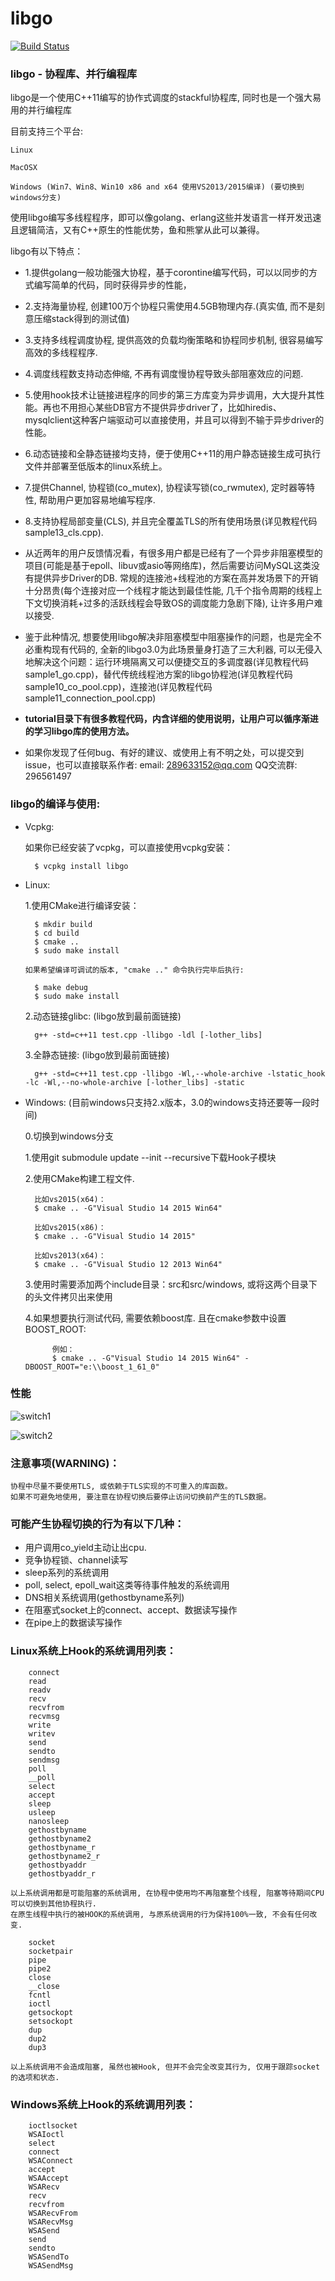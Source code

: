 # libgo

[![Build Status](https://travis-ci.org/yyzybb537/libgo.svg?branch=master)](https://travis-ci.org/yyzybb537/libgo)

### libgo  - 协程库、并行编程库

libgo是一个使用C++11编写的协作式调度的stackful协程库, 同时也是一个强大易用的并行编程库

目前支持三个平台:

    Linux

    MacOSX
    
    Windows (Win7、Win8、Win10 x86 and x64 使用VS2013/2015编译) (要切换到windows分支)

使用libgo编写多线程程序，即可以像golang、erlang这些并发语言一样开发迅速且逻辑简洁，又有C++原生的性能优势，鱼和熊掌从此可以兼得。

libgo有以下特点：

 *   1.提供golang一般功能强大协程，基于corontine编写代码，可以以同步的方式编写简单的代码，同时获得异步的性能，
 *   2.支持海量协程, 创建100万个协程只需使用4.5GB物理内存.(真实值, 而不是刻意压缩stack得到的测试值)
 *   3.支持多线程调度协程, 提供高效的负载均衡策略和协程同步机制, 很容易编写高效的多线程程序.
 *   4.调度线程数支持动态伸缩, 不再有调度慢协程导致头部阻塞效应的问题.
 *   5.使用hook技术让链接进程序的同步的第三方库变为异步调用，大大提升其性能。再也不用担心某些DB官方不提供异步driver了，比如hiredis、mysqlclient这种客户端驱动可以直接使用，并且可以得到不输于异步driver的性能。
 *   6.动态链接和全静态链接均支持，便于使用C++11的用户静态链接生成可执行文件并部署至低版本的linux系统上。
 *   7.提供Channel, 协程锁(co_mutex), 协程读写锁(co_rwmutex), 定时器等特性, 帮助用户更加容易地编写程序. 
 *   8.支持协程局部变量(CLS), 并且完全覆盖TLS的所有使用场景(详见教程代码sample13_cls.cpp).

 *   从近两年的用户反馈情况看，有很多用户都是已经有了一个异步非阻塞模型的项目(可能是基于epoll、libuv或asio等网络库)，然后需要访问MySQL这类没有提供异步Driver的DB. 常规的连接池+线程池的方案在高并发场景下的开销十分昂贵(每个连接对应一个线程才能达到最佳性能, 几千个指令周期的线程上下文切换消耗+过多的活跃线程会导致OS的调度能力急剧下降), 让许多用户难以接受.

 *   鉴于此种情况, 想要使用libgo解决非阻塞模型中阻塞操作的问题，也是完全不必重构现有代码的, 全新的libgo3.0为此场景量身打造了三大利器, 可以无侵入地解决这个问题：运行环境隔离又可以便捷交互的多调度器(详见教程代码sample1_go.cpp)，替代传统线程池方案的libgo协程池(详见教程代码sample10_co_pool.cpp)，连接池(详见教程代码sample11_connection_pool.cpp)
 
 *   **tutorial目录下有很多教程代码，内含详细的使用说明，让用户可以循序渐进的学习libgo库的使用方法。**

 *   如果你发现了任何bug、有好的建议、或使用上有不明之处，可以提交到issue，也可以直接联系作者:
      email: 289633152@qq.com  QQ交流群: 296561497

 
### libgo的编译与使用:

 *    Vcpkg:

        如果你已经安装了vcpkg，可以直接使用vcpkg安装：

            $ vcpkg install libgo

 *    Linux: 

        1.使用CMake进行编译安装：

            $ mkdir build
            $ cd build
            $ cmake ..
            $ sudo make install

          如果希望编译可调试的版本, "cmake .." 命令执行完毕后执行:

            $ make debug
			$ sudo make install

        2.动态链接glibc: (libgo放到最前面链接)
        
            g++ -std=c++11 test.cpp -llibgo -ldl [-lother_libs]
            
        3.全静态链接: (libgo放到最前面链接)

            g++ -std=c++11 test.cpp -llibgo -Wl,--whole-archive -lstatic_hook -lc -Wl,--no-whole-archive [-lother_libs] -static

 *    Windows: (目前windows只支持2.x版本，3.0的windows支持还要等一段时间) 

        0.切换到windows分支

        1.使用git submodule update --init --recursive下载Hook子模块
        
        2.使用CMake构建工程文件. 
			
			比如vs2015(x64)：
			$ cmake .. -G"Visual Studio 14 2015 Win64"

			比如vs2015(x86)：
			$ cmake .. -G"Visual Studio 14 2015"
			
			比如vs2013(x64)：
			$ cmake .. -G"Visual Studio 12 2013 Win64"
        
        3.使用时需要添加两个include目录：src和src/windows, 或将这两个目录下的头文件拷贝出来使用
        
        4.如果想要执行测试代码, 需要依赖boost库. 且在cmake参数中设置BOOST_ROOT:
        
        		例如：
        		$ cmake .. -G"Visual Studio 14 2015 Win64" -DBOOST_ROOT="e:\\boost_1_61_0"

### 性能

![switch1](imgs/switch_cost.png)

![switch2](imgs/switch_speed.png)

### 注意事项(WARNING)：

	协程中尽量不要使用TLS, 或依赖于TLS实现的不可重入的库函数。
	如果不可避免地使用, 要注意在协程切换后要停止访问切换前产生的TLS数据。

### 可能产生协程切换的行为有以下几种：

* 用户调用co_yield主动让出cpu.
* 竞争协程锁、channel读写
* sleep系列的系统调用
* poll, select, epoll_wait这类等待事件触发的系统调用
* DNS相关系统调用(gethostbyname系列)
* 在阻塞式socket上的connect、accept、数据读写操作
* 在pipe上的数据读写操作


### Linux系统上Hook的系统调用列表：

		connect   
		read      
		readv     
		recv      
		recvfrom  
		recvmsg   
		write     
		writev    
		send      
		sendto    
		sendmsg   
		poll      
		__poll
		select    
		accept    
		sleep     
		usleep    
		nanosleep
		gethostbyname                                                               
		gethostbyname2                                                              
		gethostbyname_r                                                             
		gethostbyname2_r                                                            
		gethostbyaddr                                                               
		gethostbyaddr_r

	以上系统调用都是可能阻塞的系统调用, 在协程中使用均不再阻塞整个线程, 阻塞等待期间CPU可以切换到其他协程执行.
    在原生线程中执行的被HOOK的系统调用, 与原系统调用的行为保持100%一致, 不会有任何改变.
  
		socket
		socketpair
		pipe
		pipe2
		close     
		__close
		fcntl     
		ioctl     
		getsockopt
		setsockopt
		dup       
		dup2      
		dup3      

    以上系统调用不会造成阻塞, 虽然也被Hook, 但并不会完全改变其行为, 仅用于跟踪socket的选项和状态. 

### Windows系统上Hook的系统调用列表：

		ioctlsocket                                                                        
		WSAIoctl                                                                           
		select                                                                             
		connect                                                                            
		WSAConnect                                                                         
		accept                                                                             
		WSAAccept                                                                          
		WSARecv                                                                            
		recv                                                                               
		recvfrom                                                                           
		WSARecvFrom                                                                        
		WSARecvMsg                                                                         
		WSASend                                                                            
		send                                                                               
		sendto                                                                             
		WSASendTo                                                                          
		WSASendMsg
